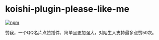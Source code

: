 # koishi-plugin-please-like-me

[![npm](https://img.shields.io/npm/v/koishi-plugin-please-like-me?style=flat-square)](https://www.npmjs.com/package/koishi-plugin-please-like-me)

赞我，一个QQ名片点赞插件，简单且更加强大，对陌生人支持最多点赞50次。

